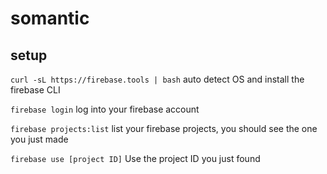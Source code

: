 # somantic

## setup

`curl -sL https://firebase.tools | bash`
auto detect OS and install the firebase CLI

`firebase login`
log into your firebase account

`firebase projects:list`
list your firebase projects, you should see the one you just made

`firebase use [project ID]`
Use the project ID you just found